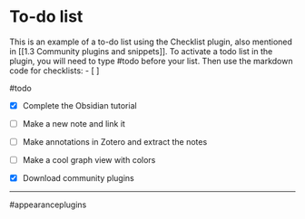 # To-do list

This is an example of a to-do list using the Checklist plugin, also mentioned in [[1.3 Community plugins and snippets]]. To activate a todo list in the plugin, you will need to type #todo before your list. Then use the markdown code for checklists: - [ ]

#todo
- [x] Complete the Obsidian tutorial
- [ ] Make a new note and link it
- [ ] Make annotations in Zotero and extract the notes
- [ ] Make a cool graph view with colors
- [x] Download community plugins




---
#appearanceplugins 
